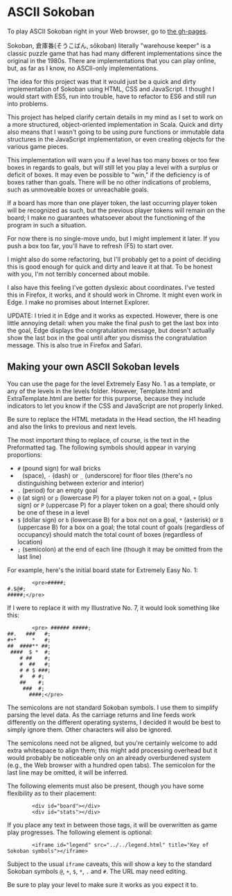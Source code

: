 # ASCII Sokoban

To play ASCII Sokoban right in your Web browser, go to 
[the gh-pages](https://alonso-del-arte.github.io/sokoban-ascii/index.html).

Sokoban, 倉庫番(そうこばん, sōkoban) literally "warehouse keeper" is a classic puzzle 
game that has had many different implementations since the original in the 
1980s. There are implementations that you can play online, but, as far as I 
know, no ASCII-only implementations.

The idea for this project was that it would just be a quick and dirty 
implementation of Sokoban using HTML, CSS and JavaScript. I thought I would 
start with ES5, run into trouble, have to refactor to ES6 and still run into 
problems.

This project has helped clarify certain details in my mind as I set to work on a 
more structured, object-oriented implementation in Scala. Quick and dirty also 
means that I wasn't going to be using pure functions or immutable data 
structures in the JavaScript implementation, or even creating objects for the 
various game pieces.

This implementation will warn you if a level has too many boxes or too few boxes 
in regards to goals, but will still let you play a level with a surplus or 
deficit of boxes. It may even be possible to "win," if the deficiency is of 
boxes rather than goals. There will be no other indications of problems, such as 
unmoveable boxes or unreachable goals.

If a board has more than one player token, the last occurring player token will 
be recognized as such, but the previous player tokens will remain on the board; 
I make no guarantees whatsoever about the functioning of the program in such a 
situation.

For now there is no single-move undo, but I might implement it later. If you 
push a box too far, you'll have to refresh (F5) to start over.

I might also do some refactoring, but I'll probably get to a point of deciding 
this is good enough for quick and dirty and leave it at that. To be honest with 
you, I'm not terribly concerned about mobile.

I also have this feeling I've gotten dyslexic about coordinates. I've tested 
this in Firefox, it works, and it should work in Chrome. It might even work in 
Edge. I make no promises about Internet Explorer.

UPDATE: I tried it in Edge and it works as expected. However, there is one 
little annoying detail: when you make the final push to get the last box into 
the goal, Edge displays the congratulation message, but doesn't actually show 
the last box in the goal until after you dismiss the congratulation message. 
This is also true in Firefox and Safari.

## Making your own ASCII Sokoban levels

You can use the page for the level Extremely Easy No. 1 as a template, or any of 
the levels in the levels folder. However, Template.html and ExtraTemplate.html 
are better for this purporse, because they include indicators to let you know if 
the CSS and JavaScript are not properly linked.

Be sure to replace the HTML metadata in the Head section, the H1 heading and 
also the links to previous and next levels.

The most important thing to replace, of course, is the text in the Preformatted 
tag. The following symbols should appear in varying proportions:

- `#` (pound sign) for wall bricks
- ` ` (space), `-` (dash) or `_` (underscore) for floor tiles (there's no 
distinguishing between exterior and interior)
- `.` (period) for an empty goal
- `@` (at sign) or `p` (lowercase P) for a player token not on a goal, `+` (plus 
sign) or `P` (uppercase P) for a player token on a goal; there should only be 
one of these in a level
- `$` (dollar sign) or `b` (lowercase B) for a box not on a goal, `*` (asterisk) 
or `B` (uppercase B) for a box on a goal; the total count of goals (regardless 
of occupancy) should match the total count of boxes (regardless of location)
- `;` (semicolon) at the end of each line (though it may be omitted from the 
last line)

For example, here's the initial board state for Extremely Easy No. 1:

```
        <pre>#####;
#.$@#;
#####;</pre>
```

If I were to replace it with my Illustrative No. 7, it would look something like 
this:

```
        <pre> ###### #####;
##.   ###   #;
#+*     *   #;
##  ####** ##;
 ####  $ *  #;
    # ##    #;
    #  ##   #;
    # # $ ###;
    #   # #;
    ##    #;
     ###  #;
       ####;</pre>
```

The semicolons are not standard Sokoban symbols. I use them to simplify parsing 
the level data. As the carriage returns and line feeds work differently on the 
different operating systems, I decided it would be best to simply ignore them. 
Other characters will also be ignored.

The semicolons need not be aligned, but you're certainly welcome to add extra 
whitespace to align them; this might add processing overhead but it would 
probably be noticeable only on an already overburdened system (e.g., the Web 
browser with a hundred open tabs). The semicolon for the last line may be 
omitted, it will be inferred.

The following elements must also be present, though you have some flexibility as 
to their placement:

```
        <div id="board"></div>
        <div id="stats"></div>
```

If you place any text in between those tags, it will be overwritten as game play 
progresses. The following element is optional:

```
        <iframe id="legend" src="../../legend.html" title="Key of Sokoban symbols"></iframe>
```

Subject to the usual `iframe` caveats, this will show a key to the standard 
Sokoban symbols `@`, `+`, `$`, `*`, `.` and `#`. The URL may need editing.

Be sure to play your level to make sure it works as you expect it to.
